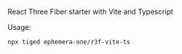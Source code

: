 React Three Fiber starter with Vite and Typescript

Usage:

```console
npx tiged ephemera-one/r3f-vite-ts
```

